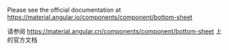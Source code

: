 Please see the official documentation at <https://material.angular.io/components/component/bottom-sheet>

请参阅 <https://material.angular.cn/components/component/bottom-sheet> 上的官方文档